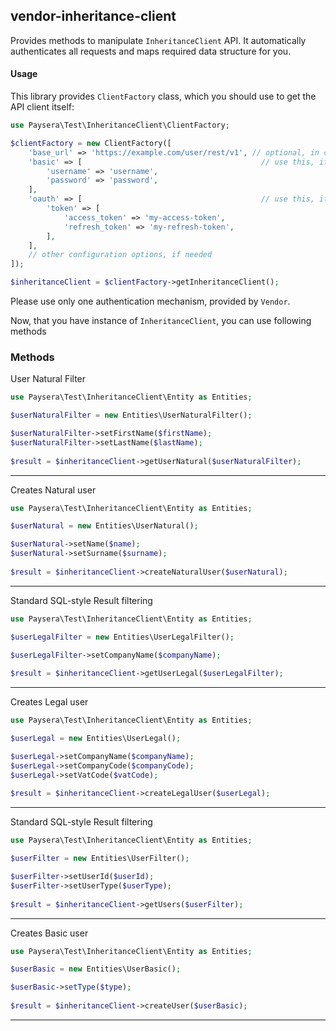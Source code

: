 
## vendor-inheritance-client

Provides methods to manipulate `InheritanceClient` API.
It automatically authenticates all requests and maps required data structure for you.

#### Usage

This library provides `ClientFactory` class, which you should use to get the API client itself:

```php
use Paysera\Test\InheritanceClient\ClientFactory;

$clientFactory = new ClientFactory([
    'base_url' => 'https://example.com/user/rest/v1', // optional, in case you need a custom one.
    'basic' => [                                        // use this, it API requires Basic authentication.
        'username' => 'username',
        'password' => 'password',
    ],
    'oauth' => [                                        // use this, it API requires OAuth v2 authentication.
        'token' => [
            'access_token' => 'my-access-token',
            'refresh_token' => 'my-refresh-token',
        ],
    ],
    // other configuration options, if needed
]);

$inheritanceClient = $clientFactory->getInheritanceClient();
```

Please use only one authentication mechanism, provided by `Vendor`.

Now, that you have instance of `InheritanceClient`, you can use following methods
### Methods

    
User Natural Filter


```php
use Paysera\Test\InheritanceClient\Entity as Entities;

$userNaturalFilter = new Entities\UserNaturalFilter();

$userNaturalFilter->setFirstName($firstName);
$userNaturalFilter->setLastName($lastName);
    
$result = $inheritanceClient->getUserNatural($userNaturalFilter);
```
---

Creates Natural user


```php
use Paysera\Test\InheritanceClient\Entity as Entities;

$userNatural = new Entities\UserNatural();

$userNatural->setName($name);
$userNatural->setSurname($surname);
    
$result = $inheritanceClient->createNaturalUser($userNatural);
```
---


Standard SQL-style Result filtering


```php
use Paysera\Test\InheritanceClient\Entity as Entities;

$userLegalFilter = new Entities\UserLegalFilter();

$userLegalFilter->setCompanyName($companyName);
    
$result = $inheritanceClient->getUserLegal($userLegalFilter);
```
---

Creates Legal user


```php
use Paysera\Test\InheritanceClient\Entity as Entities;

$userLegal = new Entities\UserLegal();

$userLegal->setCompanyName($companyName);
$userLegal->setCompanyCode($companyCode);
$userLegal->setVatCode($vatCode);
    
$result = $inheritanceClient->createLegalUser($userLegal);
```
---


Standard SQL-style Result filtering


```php
use Paysera\Test\InheritanceClient\Entity as Entities;

$userFilter = new Entities\UserFilter();

$userFilter->setUserId($userId);
$userFilter->setUserType($userType);
    
$result = $inheritanceClient->getUsers($userFilter);
```
---

Creates Basic user


```php
use Paysera\Test\InheritanceClient\Entity as Entities;

$userBasic = new Entities\UserBasic();

$userBasic->setType($type);
    
$result = $inheritanceClient->createUser($userBasic);
```
---


